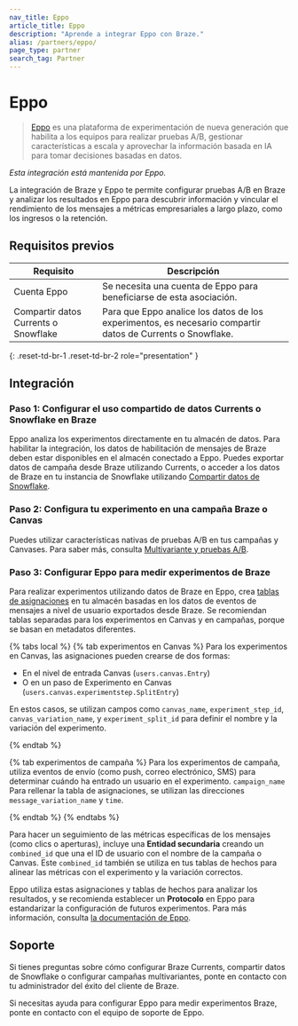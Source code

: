 ```yaml
---
nav_title: Eppo
article_title: Eppo
description: "Aprende a integrar Eppo con Braze."
alias: /partners/eppo/
page_type: partner
search_tag: Partner
---
```


# Eppo

> [Eppo](https://www.geteppo.com/) es una plataforma de experimentación de nueva generación que habilita a los equipos para realizar pruebas A/B, gestionar características a escala y aprovechar la información basada en IA para tomar decisiones basadas en datos.

*Esta integración está mantenida por Eppo.*

La integración de Braze y Eppo te permite configurar pruebas A/B en Braze y analizar los resultados en Eppo para descubrir información y vincular el rendimiento de los mensajes a métricas empresariales a largo plazo, como los ingresos o la retención.

## Requisitos previos

| Requisito                        | Descripción                                                                         |
|------------------------------------|-------------------------------------------------------------------------------------|
| Cuenta Eppo                       | Se necesita una cuenta de Eppo para beneficiarse de esta asociación.                   |
| Compartir datos Currents o Snowflake | Para que Eppo analice los datos de los experimentos, es necesario compartir datos de Currents o Snowflake. |
{: .reset-td-br-1 .reset-td-br-2 role="presentation" }

## Integración

### Paso 1: Configurar el uso compartido de datos Currents o Snowflake en Braze

Eppo analiza los experimentos directamente en tu almacén de datos. Para habilitar la integración, los datos de habilitación de mensajes de Braze deben estar disponibles en el almacén conectado a Eppo. Puedes exportar datos de campaña desde Braze utilizando Currents, o acceder a los datos de Braze en tu instancia de Snowflake utilizando [Compartir datos de Snowflake]({{site.baseurl}}/partners/data_and_analytics/data_warehouses/snowflake).

### Paso 2: Configura tu experimento en una campaña Braze o Canvas

Puedes utilizar características nativas de pruebas A/B en tus campañas y Canvases. Para saber más, consulta [Multivariante y pruebas A/B](https://www.braze.com/docs/user_guide/engagement_tools/testing/multivariant_testing#what-are-multivariate-and-ab-testing).

### Paso 3: Configurar Eppo para medir experimentos de Braze

Para realizar experimentos utilizando datos de Braze en Eppo, crea [tablas de asignaciones](https://docs.geteppo.com/data-management/definitions/assignment-sql/) en tu almacén basadas en los datos de eventos de mensajes a nivel de usuario exportados desde Braze. Se recomiendan tablas separadas para los experimentos en Canvas y en campañas, porque se basan en metadatos diferentes.

{% tabs local %}
{% tab experimentos en Canvas %}
Para los experimentos en Canvas, las asignaciones pueden crearse de dos formas:

- En el nivel de entrada Canvas (`users.canvas.Entry`)
- O en un paso de Experimento en Canvas (`users.canvas.experimentstep.SplitEntry`)

En estos casos, se utilizan campos como `canvas_name`, `experiment_step_id`, `canvas_variation_name`, y `experiment_split_id` para definir el nombre y la variación del experimento.

{% endtab %}

{% tab experimentos de campaña %}
Para los experimentos de campaña, utiliza eventos de envío (como push, correo electrónico, SMS) para determinar cuándo ha entrado un usuario en el experimento. `campaign_name` Para rellenar la tabla de asignaciones, se utilizan las direcciones `message_variation_name` y `time`.

{% endtab %}
{% endtabs %}

Para hacer un seguimiento de las métricas específicas de los mensajes (como clics o aperturas), incluye una **Entidad secundaria** creando un `combined_id` que una el ID de usuario con el nombre de la campaña o Canvas. Este `combined_id` también se utiliza en tus tablas de hechos para alinear las métricas con el experimento y la variación correctos.

Eppo utiliza estas asignaciones y tablas de hechos para analizar los resultados, y se recomienda establecer un **Protocolo** en Eppo para estandarizar la configuración de futuros experimentos. Para más información, consulta [la documentación de Eppo](https://docs.geteppo.com/guides/marketing/integrating-with-braze/).

## Soporte

Si tienes preguntas sobre cómo configurar Braze Currents, compartir datos de Snowflake o configurar campañas multivariantes, ponte en contacto con tu administrador del éxito del cliente de Braze.

Si necesitas ayuda para configurar Eppo para medir experimentos Braze, ponte en contacto con el equipo de soporte de Eppo.
